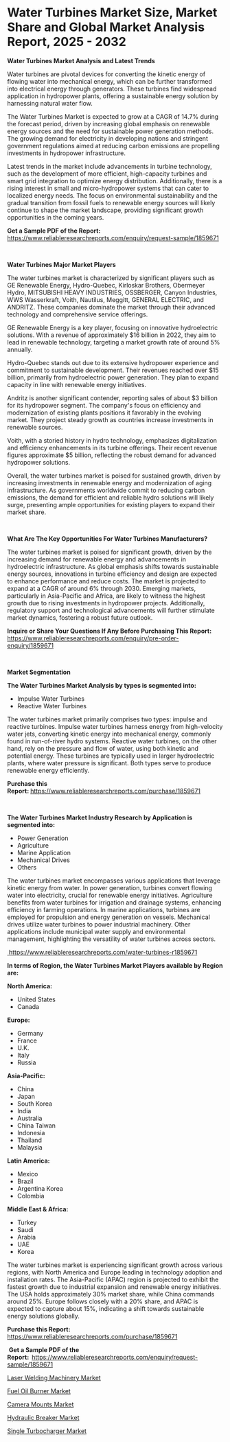 <p><h1>Water Turbines Market Size, Market Share and Global Market Analysis Report, 2025 - 2032</h1></p><p><strong>Water Turbines Market Analysis and Latest Trends</strong></p>
<p><p>Water turbines are pivotal devices for converting the kinetic energy of flowing water into mechanical energy, which can be further transformed into electrical energy through generators. These turbines find widespread application in hydropower plants, offering a sustainable energy solution by harnessing natural water flow.</p><p>The Water Turbines Market is expected to grow at a CAGR of 14.7% during the forecast period, driven by increasing global emphasis on renewable energy sources and the need for sustainable power generation methods. The growing demand for electricity in developing nations and stringent government regulations aimed at reducing carbon emissions are propelling investments in hydropower infrastructure. </p><p>Latest trends in the market include advancements in turbine technology, such as the development of more efficient, high-capacity turbines and smart grid integration to optimize energy distribution. Additionally, there is a rising interest in small and micro-hydropower systems that can cater to localized energy needs. The focus on environmental sustainability and the gradual transition from fossil fuels to renewable energy sources will likely continue to shape the market landscape, providing significant growth opportunities in the coming years.</p></p>
<p><strong>Get a Sample PDF of the Report:&nbsp;</strong> <a href="https://www.reliableresearchreports.com/enquiry/request-sample/1859671?utm_campaign=102&utm_medium=2&utm_source=Github&utm_content=ia&utm_term=08042025&utm_id=water-turbines">https://www.reliableresearchreports.com/enquiry/request-sample/1859671</a></p>
<p>&nbsp;</p>
<p><strong>Water Turbines Major Market Players</strong></p>
<p><p>The water turbines market is characterized by significant players such as GE Renewable Energy, Hydro-Quebec, Kirloskar Brothers, Obermeyer Hydro, MITSUBISHI HEAVY INDUSTRIES, OSSBERGER, Canyon Industries, WWS Wasserkraft, Voith, Nautilus, Meggitt, GENERAL ELECTRIC, and ANDRITZ. These companies dominate the market through their advanced technology and comprehensive service offerings.</p><p>GE Renewable Energy is a key player, focusing on innovative hydroelectric solutions. With a revenue of approximately $16 billion in 2022, they aim to lead in renewable technology, targeting a market growth rate of around 5% annually.</p><p>Hydro-Quebec stands out due to its extensive hydropower experience and commitment to sustainable development. Their revenues reached over $15 billion, primarily from hydroelectric power generation. They plan to expand capacity in line with renewable energy initiatives.</p><p>Andritz is another significant contender, reporting sales of about $3 billion for its hydropower segment. The company's focus on efficiency and modernization of existing plants positions it favorably in the evolving market. They project steady growth as countries increase investments in renewable sources.</p><p>Voith, with a storied history in hydro technology, emphasizes digitalization and efficiency enhancements in its turbine offerings. Their recent revenue figures approximate $5 billion, reflecting the robust demand for advanced hydropower solutions.</p><p>Overall, the water turbines market is poised for sustained growth, driven by increasing investments in renewable energy and modernization of aging infrastructure. As governments worldwide commit to reducing carbon emissions, the demand for efficient and reliable hydro solutions will likely surge, presenting ample opportunities for existing players to expand their market share.</p></p>
<p>&nbsp;</p>
<p><strong>What Are The Key Opportunities For Water Turbines Manufacturers?</strong></p>
<p><p>The water turbines market is poised for significant growth, driven by the increasing demand for renewable energy and advancements in hydroelectric infrastructure. As global emphasis shifts towards sustainable energy sources, innovations in turbine efficiency and design are expected to enhance performance and reduce costs. The market is projected to expand at a CAGR of around 6% through 2030. Emerging markets, particularly in Asia-Pacific and Africa, are likely to witness the highest growth due to rising investments in hydropower projects. Additionally, regulatory support and technological advancements will further stimulate market dynamics, fostering a robust future outlook.</p></p>
<p><strong>Inquire or Share Your Questions If Any Before Purchasing This Report:</strong> <a href="https://www.reliableresearchreports.com/enquiry/pre-order-enquiry/1859671?utm_campaign=102&utm_medium=2&utm_source=Github&utm_content=ia&utm_term=08042025&utm_id=water-turbines">https://www.reliableresearchreports.com/enquiry/pre-order-enquiry/1859671</a></p>
<p>&nbsp;</p>
<p><strong>Market Segmentation</strong></p>
<p><strong>The Water Turbines Market Analysis by types is segmented into:</strong></p>
<p><ul><li>Impulse Water Turbines</li><li>Reactive Water Turbines</li></ul></p>
<p><p>The water turbines market primarily comprises two types: impulse and reactive turbines. Impulse water turbines harness energy from high-velocity water jets, converting kinetic energy into mechanical energy, commonly found in run-of-river hydro systems. Reactive water turbines, on the other hand, rely on the pressure and flow of water, using both kinetic and potential energy. These turbines are typically used in larger hydroelectric plants, where water pressure is significant. Both types serve to produce renewable energy efficiently.</p></p>
<p><strong>Purchase this Report:&nbsp;</strong><a href="https://www.reliableresearchreports.com/purchase/1859671?utm_campaign=102&utm_medium=2&utm_source=Github&utm_content=ia&utm_term=08042025&utm_id=water-turbines">https://www.reliableresearchreports.com/purchase/1859671</a></p>
<p>&nbsp;</p>
<p><strong>The Water Turbines Market Industry Research by Application is segmented into:</strong></p>
<p><ul><li>Power Generation</li><li>Agriculture</li><li>Marine Application</li><li>Mechanical Drives</li><li>Others</li></ul></p>
<p><p>The water turbines market encompasses various applications that leverage kinetic energy from water. In power generation, turbines convert flowing water into electricity, crucial for renewable energy initiatives. Agriculture benefits from water turbines for irrigation and drainage systems, enhancing efficiency in farming operations. In marine applications, turbines are employed for propulsion and energy generation on vessels. Mechanical drives utilize water turbines to power industrial machinery. Other applications include municipal water supply and environmental management, highlighting the versatility of water turbines across sectors.</p></p>
<p><a href="https://www.reliableresearchreports.com/water-turbines-r1859671?utm_campaign=102&utm_medium=2&utm_source=Github&utm_content=ia&utm_term=08042025&utm_id=water-turbines">&nbsp;https://www.reliableresearchreports.com/water-turbines-r1859671</a></p>
<p><strong>In terms of Region, the Water Turbines Market Players available by Region are:</strong></p>
<p>
    <p> <strong> North America: </strong>
        <ul>
            <li>United States</li>
            <li>Canada</li>
        </ul>
        </p> 
    <p> <strong> Europe: </strong>
        <ul>
            <li>Germany</li>
            <li>France</li>
            <li>U.K.</li>
            <li>Italy</li>
            <li>Russia</li>
        </ul>
        </p> 
    <p> <strong> Asia-Pacific: </strong>
        <ul>
            <li>China</li>
            <li>Japan</li>
            <li>South Korea</li>
            <li>India</li>
            <li>Australia</li>
            <li>China Taiwan</li>
            <li>Indonesia</li>
            <li>Thailand</li>
            <li>Malaysia</li>
        </ul>
        </p> 
    <p> <strong> Latin America: </strong>
        <ul>
            <li>Mexico</li>
            <li>Brazil</li>
            <li>Argentina Korea</li>
            <li>Colombia</li>
        </ul>
        </p> 
    <p> <strong> Middle East & Africa: </strong>
        <ul>
            <li>Turkey</li>
            <li>Saudi</li>
            <li>Arabia</li>
            <li>UAE</li>
            <li>Korea</li>
        </ul>
    </p>
    </p>
<p><p>The water turbines market is experiencing significant growth across various regions, with North America and Europe leading in technology adoption and installation rates. The Asia-Pacific (APAC) region is projected to exhibit the fastest growth due to industrial expansion and renewable energy initiatives. The USA holds approximately 30% market share, while China commands around 25%. Europe follows closely with a 20% share, and APAC is expected to capture about 15%, indicating a shift towards sustainable energy solutions globally.</p></p>
<p><strong>Purchase this Report: </strong><a href="https://www.reliableresearchreports.com/purchase/1859671?utm_campaign=102&utm_medium=2&utm_source=Github&utm_content=ia&utm_term=08042025&utm_id=water-turbines">https://www.reliableresearchreports.com/purchase/1859671</a></p>
<p>&nbsp;<strong>Get a Sample PDF of the Report:&nbsp;&nbsp;</strong><a href="https://www.reliableresearchreports.com/enquiry/request-sample/1859671?utm_campaign=102&utm_medium=2&utm_source=Github&utm_content=ia&utm_term=08042025&utm_id=water-turbines">https://www.reliableresearchreports.com/enquiry/request-sample/1859671</a></p>
<p><strong></strong></p>
<p><p><a href="https://github.com/daleogrando/Market-Research-Report-List-1/blob/main/laser-welding-machinery-market.md?utm_campaign=102&utm_medium=2&utm_source=Github&utm_content=ia&utm_term=08042025&utm_id=water-turbines">Laser Welding Machinery Market</a></p><p><a href="https://github.com/ubavicachida/Market-Research-Report-List-1/blob/main/fuel-oil-burner-market.md?utm_campaign=102&utm_medium=2&utm_source=Github&utm_content=ia&utm_term=08042025&utm_id=water-turbines">Fuel Oil Burner Market</a></p><p><a href="https://github.com/casimbrhelck/Market-Research-Report-List-1/blob/main/camera-mounts-market.md?utm_campaign=102&utm_medium=2&utm_source=Github&utm_content=ia&utm_term=08042025&utm_id=water-turbines">Camera Mounts Market</a></p><p><a href="https://github.com/vaduzunny/Market-Research-Report-List-1/blob/main/hydraulic-breaker-market.md?utm_campaign=102&utm_medium=2&utm_source=Github&utm_content=ia&utm_term=08042025&utm_id=water-turbines">Hydraulic Breaker Market</a></p><p><a href="https://github.com/dayaanapis5/Market-Research-Report-List-1/blob/main/single-turbocharger-market.md?utm_campaign=102&utm_medium=2&utm_source=Github&utm_content=ia&utm_term=08042025&utm_id=water-turbines">Single Turbocharger Market</a></p></p>